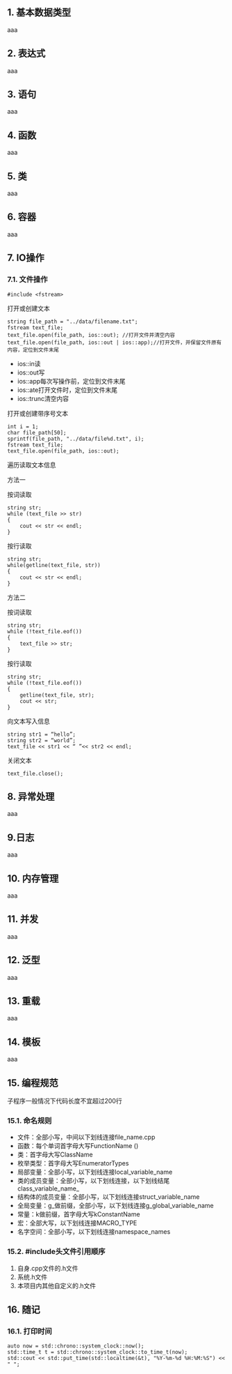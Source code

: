 ## 1. 基本数据类型

aaa

## 2. 表达式

aaa

## 3. 语句

aaa

## 4. 函数

aaa

## 5. 类

aaa

## 6. 容器

aaa

## 7. IO操作

### 7.1. 文件操作

```
#include <fstream>
```
打开或创建文本
```
string file_path = "../data/filename.txt";
fstream text_file;
text_file.open(file_path, ios::out); //打开文件并清空内容
text_file.open(file_path, ios::out | ios::app);//打开文件，并保留文件原有内容，定位到文件末尾
```
- ios::in读
- ios::out写
- ios::app每次写操作前，定位到文件末尾
- ios::ate打开文件时，定位到文件末尾
- ios::trunc清空内容

打开或创建带序号文本
```
int i = 1;
char file_path[50];
sprintf(file_path, "../data/file%d.txt", i);
fstream text_file;
text_file.open(file_path, ios::out);
```
遍历读取文本信息

方法一

按词读取
```
string str;
while (text_file >> str)
{
    cout << str << endl;
}
```
按行读取
```
string str;
while(getline(text_file, str))
{
    cout << str << endl;
}
```
方法二

按词读取
```
string str;
while (!text_file.eof())
{
    text_file >> str;
}
```
按行读取
```
string str;
while (!text_file.eof())
{
    getline(text_file, str);
    cout << str;
}
```
向文本写入信息
```
string str1 = “hello”;
string str2 = “world”;
text_file << str1 << “ ”<< str2 << endl;
```
关闭文本
```
text_file.close();
```

## 8. 异常处理

aaa

## 9.日志

aaa

## 10. 内存管理

aaa

## 11. 并发

aaa

## 12. 泛型

aaa

## 13. 重载

aaa

## 14. 模板

aaa

## 15. 编程规范

子程序一般情况下代码长度不宜超过200行

### 15.1. 命名规则

- 文件：全部小写，中间以下划线连接file_name.cpp
- 函数：每个单词首字母大写FunctionName ()
- 类：首字母大写ClassName
- 枚举类型：首字母大写EnumeratorTypes
- 局部变量：全部小写，以下划线连接local_variable_name
- 类的成员变量：全部小写，以下划线连接，以下划线结尾 class_variable_name_
- 结构体的成员变量：全部小写，以下划线连接struct_variable_name
- 全局变量：g_做前缀，全部小写，以下划线连接g_global_variable_name
- 常量：k做前缀，首字母大写kConstantName
- 宏：全部大写，以下划线连接MACRO_TYPE
- 名字空间：全部小写，以下划线连接namespace_names

### 15.2. #include头文件引用顺序

1. 自身.cpp文件的.h文件
2. 系统.h文件
3. 本项目内其他自定义的.h文件

## 16. 随记

### 16.1. 打印时间

```
auto now = std::chrono::system_clock::now();
std::time_t t = std::chrono::system_clock::to_time_t(now);
std::cout << std::put_time(std::localtime(&t), "%Y-%m-%d %H:%M:%S") << " ";
```